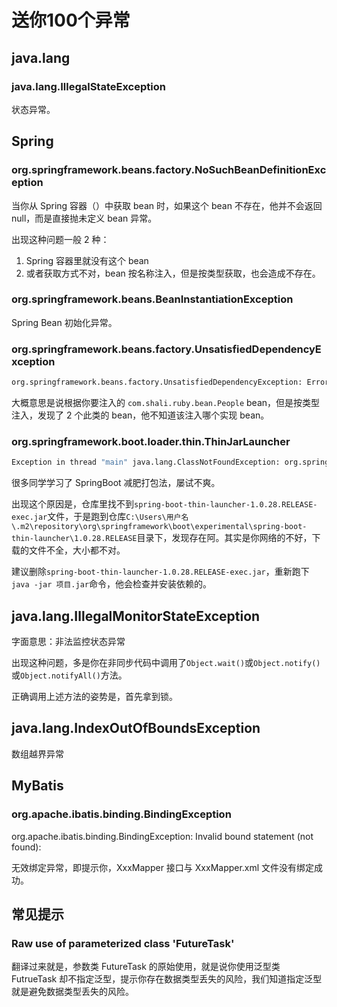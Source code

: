 # 送你100个异常


## java.lang

### java.lang.IllegalStateException

状态异常。

## Spring

### org.springframework.beans.factory.NoSuchBeanDefinitionException

当你从 Spring 容器（）中获取 bean 时，如果这个 bean 不存在，他并不会返回 null，而是直接抛未定义 bean 异常。

出现这种问题一般 2 种：

1. Spring 容器里就没有这个 bean
2. 或者获取方式不对，bean 按名称注入，但是按类型获取，也会造成不存在。

### org.springframework.beans.BeanInstantiationException

Spring Bean 初始化异常。

### org.springframework.beans.factory.UnsatisfiedDependencyException

```sh
org.springframework.beans.factory.UnsatisfiedDependencyException: Error creating bean with name 'com.shali.ruby.test.AutowiredTest': Unsatisfied dependency expressed through field 'people'; nested exception is org.springframework.beans.factory.NoUniqueBeanDefinitionException: No qualifying bean of type 'com.shali.ruby.bean.People' available: expected single matching bean but found 2: maria,tony
```

大概意思是说根据你要注入的 `com.shali.ruby.bean.People` bean，但是按类型注入，发现了 2 个此类的 bean，他不知道该注入哪个实现 bean。

### org.springframework.boot.loader.thin.ThinJarLauncher

```sh
Exception in thread "main" java.lang.ClassNotFoundException: org.springframework.boot.loader.thin.ThinJarLauncher
```

很多同学学习了 SpringBoot 减肥打包法，屡试不爽。

出现这个原因是，仓库里找不到`spring-boot-thin-launcher-1.0.28.RELEASE-exec.jar`文件，于是跑到仓库`C:\Users\用户名\.m2\repository\org\springframework\boot\experimental\spring-boot-thin-launcher\1.0.28.RELEASE`目录下，发现存在阿。其实是你网络的不好，下载的文件不全，大小都不对。

建议删除`spring-boot-thin-launcher-1.0.28.RELEASE-exec.jar`，重新跑下`java -jar 项目.jar`命令，他会检查并安装依赖的。

## java.lang.IllegalMonitorStateException

字面意思：非法监控状态异常

出现这种问题，多是你在非同步代码中调用了`Object.wait()`或`Object.notify()`或`Object.notifyAll()`方法。

正确调用上述方法的姿势是，首先拿到锁。

## java.lang.IndexOutOfBoundsException

数组越界异常

## MyBatis

### org.apache.ibatis.binding.BindingException

org.apache.ibatis.binding.BindingException: Invalid bound statement (not found):

无效绑定异常，即提示你，XxxMapper 接口与 XxxMapper.xml 文件没有绑定成功。

## 常见提示

### Raw use of parameterized class 'FutureTask'

翻译过来就是，参数类 FutureTask 的原始使用，就是说你使用泛型类 FutrueTask 却不指定泛型，提示你存在数据类型丢失的风险，我们知道指定泛型就是避免数据类型丢失的风险。
